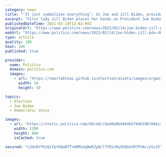 ```yaml
---
category: news
title: "‘It just symbolizes everything’: In Joe and Jill Biden, presidential PDA makes a comeback"
excerpt: "First lady Jill Biden places her hands on President Joe Biden after he is sworn in as 46th president of the United States on Jan. 20, 2021. | Kevin Dietsch/Pool Photo via AP On a mission to rebuild institutional norms and help heal a hurting nation,"
publishedDateTime: 2021-02-14T12:02:00Z
originalUrl: "https://www.politico.com/news/2021/02/14/joe-biden-jill-pda-468831"
webUrl: "https://www.politico.com/news/2021/02/14/joe-biden-jill-pda-468831"
type: article
quality: 106
heat: 106
published: true

provider:
  name: Politico
  domain: politico.com
  images:
    - url: "https://smartableai.github.io/election/assets/images/organizations/politico.com-50x50.jpg"
      width: 50
      height: 50

topics:
  - Election
  - Joe Biden
  - Democratic Voice

images:
  - url: "https://static.politico.com/b0/e8/c9ad0a0b4464b57b0b196784eca4/ap21020618014402.JPG"
    width: 1200
    height: 800
    isCached: true

secured: "L34vDYYKzQifp+KQw8TT+m9MiegNwRZyN/lTfRscRyShQGoY07FhAc/ySs25Y7m/jQgmGRmRvsTHt1Sf2wSlNPOHOF9LJLlT/lzQFdjQ6as/7sOCrcsvF0swN3EzkxLkJgQd0xBNVZ60taGYOZmi8DryNsL1PHWKwj1+iRHh8qd2/bLzb68Ki6UioKxK2ihkO7rEu1YiGc5bdgFQXJ2+cY+Hmo0whjpVOWK9y8VZWBhgru+YZcfgWBAw8LwmlXGjhuYqMLS34vHjQ4T50LUoimPkLf07wF6m7TJrZYHTCBQaNuuf/nLyfwSFm9UivDuginFu9uxmxLoJ9vXq0qDtQqplnIipKqPW8KeUw/rcPGU=;3YhZJoQ1bhZxtqewxAMZlQ=="
---
```


